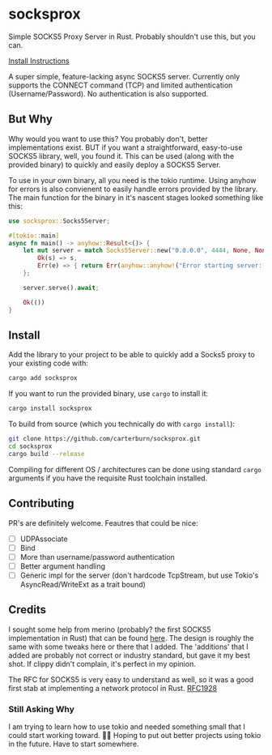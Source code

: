 # socksprox
Simple SOCKS5 Proxy Server in Rust. Probably shouldn't use this, but you can.

[Install Instructions](#Install)

A super simple, feature-lacking async SOCKS5 server.
Currently only supports the CONNECT command (TCP) and limited authentication
(Username/Password). No authentication is also supported.

## But Why
Why would you want to use this? You probably don't, better implementations exist. BUT if you
want a straightforward, easy-to-use SOCKS5 library, well, you found it. This can be used (along
with the provided binary) to quickly and easily deploy a SOCKS5 Server.

To use in your own binary, all you need is the tokio runtime. Using anyhow for errors is also
convienent to easily handle errors provided by the library. The main function for the binary
in it's nascent stages looked something like this:

```rust
use socksprox::Socks5Server;

#[tokio::main]
async fn main() -> anyhow::Result<()> {
    let mut server = match Socks5Server::new("0.0.0.0", 4444, None, None).await {
        Ok(s) => s,
        Err(e) => { return Err(anyhow::anyhow!("Error starting server: {e}")); }
    };

    server.serve().await;

    Ok(())
}
```

## Install
Add the library to your project to be able to quickly add a Socks5 proxy to your
existing code with:

```bash
cargo add socksprox
```

If you want to run the provided binary, use `cargo` to install it:

```bash
cargo install socksprox
```

To build from source (which you technically do with `cargo install`):

```bash
git clone https://github.com/carterburn/socksprox.git
cd socksprox
cargo build --release
```

Compiling for different OS / architectures can be done using standard `cargo`
arguments if you have the requisite Rust toolchain installed.


## Contributing
PR's are definitely welcome. Feautres that could be nice:

- [ ] UDPAssociate 
- [ ] Bind
- [ ] More than username/password authentication
- [ ] Better argument handling
- [ ] Generic impl for the server (don't hardcode TcpStream, but use Tokio's
AsyncRead/WriteExt as a trait bound)

## Credits
I sought some help from merino (probably? the first SOCKS5 implementation in Rust) that
can be found [here](https://github.com/ajmwagar/merino/tree/master). The design
is roughly the same with some tweaks here or there that I added. The 'additions'
that I added are probably not correct or industry standard, but gave it my best
shot. If clippy didn't complain, it's perfect in my opinion. 

The RFC for SOCKS5 is very easy to understand as well, so it was a good first
stab at implementing a network protocol in Rust. [RFC1928](https://datatracker.ietf.org/doc/html/rfc1928)

### Still Asking Why
I am trying to learn how to use tokio and needed something small that I could start working toward. 🧑‍🔧
Hoping to put out better projects using tokio in the future. Have to start
somewhere.
